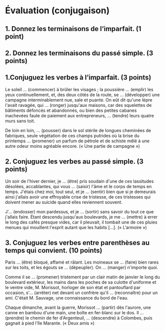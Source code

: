# Évaluation (conjugaison)
## 1. Donnez les terminaisons de l’imparfait. (1 point)

## 2. Donnez les terminaisons du passé simple. (3 points)

## 1.Conjuguez les verbes à l’imparfait. (3 points)
Le soleil … (commencer) à brûler les visages ; la poussière … (emplir) les yeux continuellement, et, des deux côtés de la route, se … (développer) une campagne interminablement nue, sale et puante. On eût dit qu'une lèpre l'avait ravagée, qui … (ronger) jusqu'aux maisons, car des squelettes de bâtiments défoncés et abandonnés, ou bien des petites cabanes inachevées faute de paiement aux entrepreneurs, … (tendre) leurs quatre murs sans toit.

De loin en loin, … (pousser) dans le sol stérile de longues cheminées de fabriques, seule végétation de ces champs putrides où la brise du printemps … (promener) un parfum de pétrole et de schiste mêlé à une autre odeur moins agréable encore. (« Une partie de campagne »)

## 2. Conjuguez les verbes au passé simple. (3 points)
Un soir de l'hiver dernier, je … (être) pris soudain d'une de ces lassitudes désolées, accablantes, qui vous … (saisir) l'âme et le corps de temps en temps. J'étais chez moi, tout seul, et je … (sentir) bien que si je demeurais ainsi j'allais avoir une effroyable crise de tristesse, de ces tristesses qui doivent mener au suicide quand elles reviennent souvent.

J’… (endosser) mon pardessus, et je … (sortir) sans savoir du tout ce que j'allais faire. Étant descendu jusqu'aux boulevards, je me … (mettre) à errer le long des cafés presque vides, car il pleuvait, il tombait une de ces pluies menues qui mouillent l'esprit autant que les habits […]. (« L’armoire »)

## 3. Conjuguez les verbes entre parenthèses au temps qui convient. (10 points)
Paris ... (être) bloqué, affamé et râlant. Les moineaux se ... (faire) bien rares sur les toits, et les égouts se ... (dépeupler). On ... (manger) n'importe quoi.

Comme il se ... (promener) tristement par un clair matin de janvier le long du boulevard extérieur, les mains dans les poches de sa culotte d'uniforme et le ventre vide, M. Morissot, horloger de son état et pantouflard par occasion, s'... (arrêter) net devant un confrère qu'il ... (reconnaître) pour un ami. C'était M. Sauvage, une connaissance du bord de l'eau.

Chaque dimanche, avant la guerre, Morissot ... (partir) dès l'aurore, une canne en bambou d'une main, une boîte en fer-blanc sur le dos. Il ... (prendre) le chemin de fer d'Argenteuil, ... (descendre) à Colombes, puis gagnait à pied l'île Marante.
(« Deux amis »)